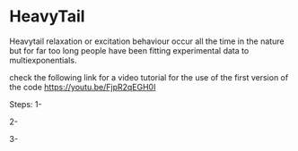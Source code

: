 # HeavyTail

Heavytail relaxation or excitation behaviour occur all the time in the nature but for far too long people have been fitting experimental data to multiexponentials. 

check the following link for a video tutorial for the use of the first version of the code https://youtu.be/FjpR2qEGH0I


Steps:
1- 

2-
  
3-
